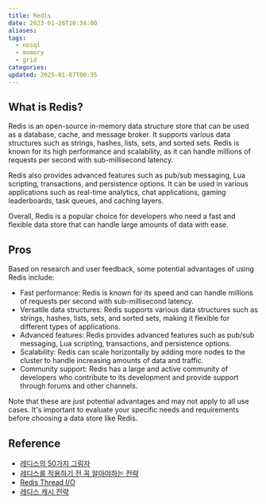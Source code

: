 ```yaml
---
title: Redis
date: 2023-01-26T10:34:00
aliases: 
tags:
  - nosql
  - momory
  - grid
categories: 
updated: 2025-01-07T00:35
---
```


## What is Redis?

Redis is an open-source in-memory data structure store that can be used as a database, cache, and message broker. It supports various data structures such as strings, hashes, lists, sets, and sorted sets. Redis is known for its high performance and scalability, as it can handle millions of requests per second with sub-millisecond latency.

Redis also provides advanced features such as pub/sub messaging, Lua scripting, transactions, and persistence options. It can be used in various applications such as real-time analytics, chat applications, gaming leaderboards, task queues, and caching layers.

Overall, Redis is a popular choice for developers who need a fast and flexible data store that can handle large amounts of data with ease.

## Pros

Based on research and user feedback, some potential advantages of using Redis include:

- Fast performance: Redis is known for its speed and can handle millions of requests per second with sub-millisecond latency.
- Versatile data structures: Redis supports various data structures such as strings, hashes, lists, sets, and sorted sets, making it flexible for different types of applications.
- Advanced features: Redis provides advanced features such as pub/sub messaging, Lua scripting, transactions, and persistence options.
- Scalability: Redis can scale horizontally by adding more nodes to the cluster to handle increasing amounts of data and traffic.
- Community support: Redis has a large and active community of developers who contribute to its development and provide support through forums and other channels.

Note that these are just potential advantages and may not apply to all use cases. It's important to evaluate your specific needs and requirements before choosing a data store like Redis.

## Reference

- [레디스의 50가지 그림자](https://papercut.blog/235?category=232322)
- [레디스를 적용하기 전 꼭 알아야하는 전략](https://velog.io/@youngerjesus/Redis-%EB%A5%BC-%EC%8B%A4%EB%AC%B4%EC%97%90-%EC%82%AC%EC%9A%A9%ED%95%98%EA%B8%B0-%EC%A0%84-%EA%BC%AD-%EC%95%8C%EC%95%84%EC%95%BC-%ED%95%98%EB%8A%94-%EC%A0%84%EB%9E%B5)
- [Redis Thread I/O](https://charsyam.wordpress.com/2020/05/05/%EC%9E%85-%EA%B0%9C%EB%B0%9C-redis-6-0-threadedio%EB%A5%BC-%EC%95%8C%EC%95%84%EB%B3%B4%EC%9E%90/)
- [레디스 캐시 전략](https://inpa.tistory.com/entry/REDIS-%F0%9F%93%9A-%EC%BA%90%EC%8B%9CCache-%EC%84%A4%EA%B3%84-%EC%A0%84%EB%9E%B5-%EC%A7%80%EC%B9%A8-%EC%B4%9D%EC%A0%95%EB%A6%AC)

